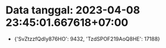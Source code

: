 # Data tanggal: 2023-04-08 23:45:01.667618+07:00

* {'SvZtzzfQdIy876HO': 9432, 'TzdSPOF219AoQ8HE': 17188}
